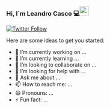 ### Hi, I´m Leandro Casco 💻<img src="https://media.giphy.com/media/hvRJCLFzcasrR4ia7z/giphy.gif" width="25px">


[![Twitter Follow](https://img.shields.io/twitter/follow/LeanCasco2001?color=%231DA1F2&label=LeanCasco2001&logo=twitter&style=for-the-badge)](https://twitter.com/LeanCasco2001)

Here are some ideas to get you started:

- 🔭 I’m currently working on ...
- 🌱 I’m currently learning ...
- 👯 I’m looking to collaborate on ...
- 🤔 I’m looking for help with ...
- 💬 Ask me about ...
- 📫 How to reach me: ...
- 😄 Pronouns: ...
- ⚡ Fun fact: ...

